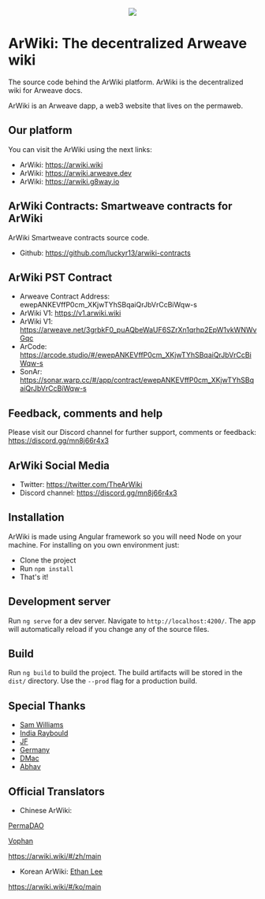 <p align="center">
  <img src="https://arweave.net/CzuQ-SQHA_9SNgnkmLTacVLqq2fyo1x9rLFVifO3R4E" style="max-width: 100%">
</p>

# ArWiki: The decentralized Arweave wiki
The source code behind the ArWiki platform. ArWiki is the decentralized wiki for Arweave docs.

ArWiki is an Arweave dapp, a web3 website that lives on the permaweb.

## Our platform
You can visit the ArWiki using the next links: 

- ArWiki: https://arwiki.wiki
- ArWiki: https://arwiki.arweave.dev
- ArWiki: https://arwiki.g8way.io


## ArWiki Contracts: Smartweave contracts for ArWiki

ArWiki Smartweave contracts source code.

- Github: https://github.com/luckyr13/arwiki-contracts

## ArWiki PST Contract

- Arweave Contract Address: ewepANKEVffP0cm_XKjwTYhSBqaiQrJbVrCcBiWqw-s
- ArWiki V1: https://v1.arwiki.wiki
- ArWiki V1: https://arweave.net/3grbkF0_puAQbeWaUF6SZrXn1qrhp2EpW1vkWNWvGqc
- ArCode: https://arcode.studio/#/ewepANKEVffP0cm_XKjwTYhSBqaiQrJbVrCcBiWqw-s
- SonAr: https://sonar.warp.cc/#/app/contract/ewepANKEVffP0cm_XKjwTYhSBqaiQrJbVrCcBiWqw-s

## Feedback, comments and help

Please visit our Discord channel for further support, comments or feedback: https://discord.gg/mn8j66r4x3

## ArWiki Social Media
- Twitter: https://twitter.com/TheArWiki
- Discord channel: https://discord.gg/mn8j66r4x3

## Installation
ArWiki is made using Angular framework so you will need Node on your machine. For installing on you own environment just:

- Clone the project
- Run `npm install`
- That's it!

## Development server

Run `ng serve` for a dev server. Navigate to `http://localhost:4200/`. The app will automatically reload if you change any of the source files.


## Build

Run `ng build` to build the project. The build artifacts will be stored in the `dist/` directory. Use the `--prod` flag for a production build.

## Special Thanks

- [Sam Williams](https://twitter.com/samecwilliams)
- [India Raybould](https://twitter.com/indiaraybould)
- [JF](https://github.com/jfbeats)
- [Germany](https://github.com/jeremybeal11)
- [DMac](https://github.com/DanMacDonald)
- [Abhav](https://twitter.com/abhav_k)

## Official Translators
- Chinese ArWiki: 

[PermaDAO](https://permadao.com/)

[Vophan](https://github.com/skyf0cker)

https://arwiki.wiki/#/zh/main

- Korean ArWiki: [Ethan Lee](https://twitter.com/eungholee27)

https://arwiki.wiki/#/ko/main
